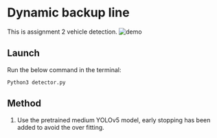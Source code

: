 # Dynamic backup line 

This is assignment 2 vehicle detection.
![demo](https://github.com/TongshenH/harbinger_assignment/blob/master/project2_vehicle_classification/materials/backup_integration.gif)


## Launch 
Run the below command in the terminal:

`Python3 detector.py` 


## Method

1. Use the pretrained medium YOLOv5 model, early stopping has been added to avoid the over fitting.